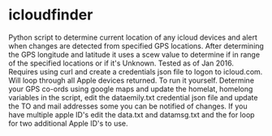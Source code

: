 # icloudfinder
Python script to determine current location of any icloud devices and alert when changes are detected from specified GPS locations. 
After determining the GPS longitude and latitude it uses a scew value to determine if in range of the specified locations or if it's Unknown. Tested as of Jan 2016. Requires using curl and create a credentials json file to logon to icloud.com. Will loop through all Apple devices returned. To run it yourself. Determine your GPS co-ords using google maps and update the homelat, homelong variables in the script, edit the dataemily.txt credential json file and update the TO and mail addresses some you can be notified of changes. If you have multiple apple ID's edit the data.txt and datamsg.txt and the for loop for two additional Apple ID's to use.
